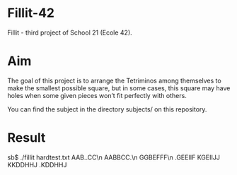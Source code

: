 # Fillit-42
Fillit - third project of School 21 (Ecole 42).
# Aim
The goal of this project is to arrange the Tetriminos among themselves to make the smallest possible square, but in some cases, this square may have holes when some given pieces won’t fit perfectly with others.

You can find the subject in the directory subjects/ on this repository.

# Result 
sb$ ./fillit hardtest.txt 
AAB..CC\n
AABBCC.\n
GGBEFFF\n
.GEEIIF
KGEIIJJ
KKDDHHJ
.KDDHHJ
